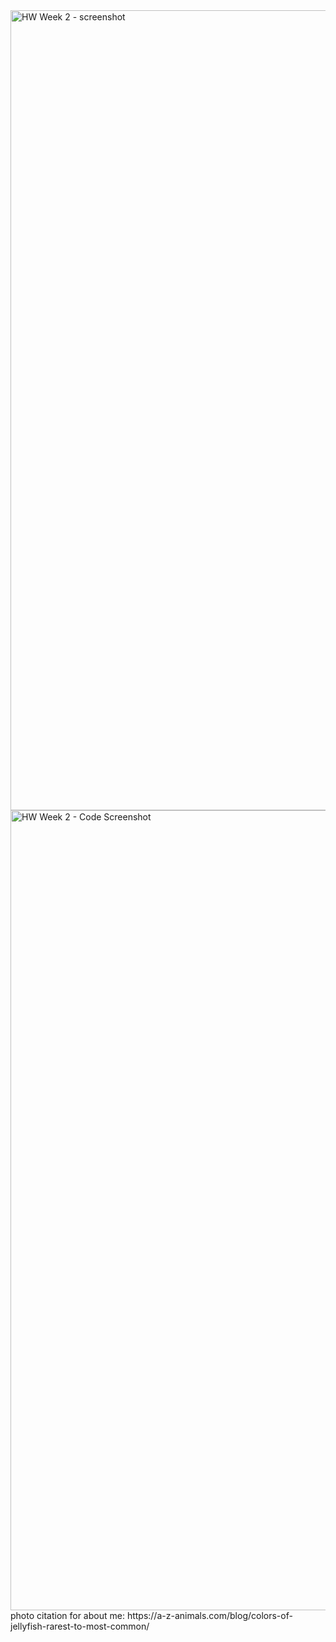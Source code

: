 <img width="1280" alt="HW Week 2 - screenshot " src="https://github.com/mgolmsted/D3Primavera24/assets/158622638/dab09e46-45db-4783-9705-df8a68a0514b">
<img width="1280" alt="HW Week 2 - Code Screenshot" src="https://github.com/mgolmsted/D3Primavera24/assets/158622638/40894238-5eb5-4659-b5df-30c9def36f67">
photo citation for about me: https://a-z-animals.com/blog/colors-of-jellyfish-rarest-to-most-common/
